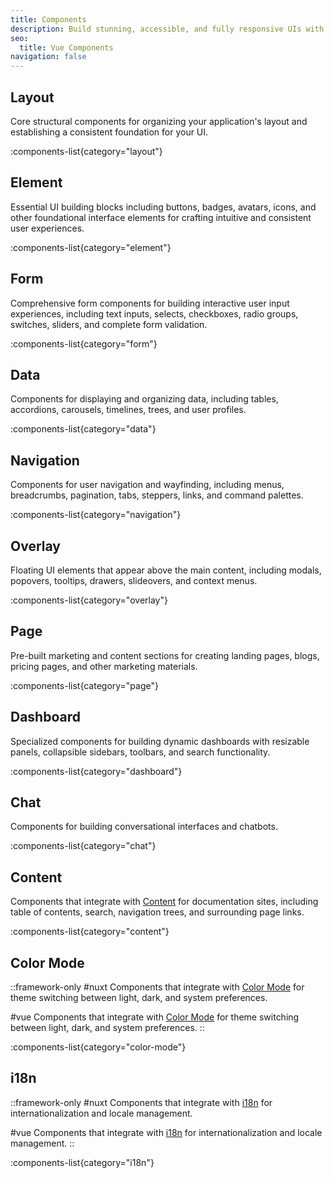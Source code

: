```yaml
---
title: Components
description: Build stunning, accessible, and fully responsive UIs with a comprehensive suite of 110+ Vue components, engineered with Tailwind CSS and Reka UI.
seo:
  title: Vue Components
navigation: false
---
```


## Layout

Core structural components for organizing your application's layout and establishing a consistent foundation for your UI.

:components-list{category="layout"}

## Element

Essential UI building blocks including buttons, badges, avatars, icons, and other foundational interface elements for crafting intuitive and consistent user experiences.

:components-list{category="element"}

## Form

Comprehensive form components for building interactive user input experiences, including text inputs, selects, checkboxes, radio groups, switches, sliders, and complete form validation.

:components-list{category="form"}

## Data

Components for displaying and organizing data, including tables, accordions, carousels, timelines, trees, and user profiles.

:components-list{category="data"}

## Navigation

Components for user navigation and wayfinding, including menus, breadcrumbs, pagination, tabs, steppers, links, and command palettes.

:components-list{category="navigation"}

## Overlay

Floating UI elements that appear above the main content, including modals, popovers, tooltips, drawers, slideovers, and context menus.

:components-list{category="overlay"}

## Page

Pre-built marketing and content sections for creating landing pages, blogs, pricing pages, and other marketing materials.

:components-list{category="page"}

## Dashboard

Specialized components for building dynamic dashboards with resizable panels, collapsible sidebars, toolbars, and search functionality.

:components-list{category="dashboard"}

## Chat

Components for building conversational interfaces and chatbots.

:components-list{category="chat"}

## Content

Components that integrate with [Content](/docs/getting-started/integrations/content/) for documentation sites, including table of contents, search, navigation trees, and surrounding page links.

:components-list{category="content"}

## Color Mode

::framework-only
#nuxt
Components that integrate with [Color Mode](/docs/getting-started/integrations/color-mode/nuxt/) for theme switching between light, dark, and system preferences.

#vue
Components that integrate with [Color Mode](/docs/getting-started/integrations/color-mode/vue/) for theme switching between light, dark, and system preferences.
::

:components-list{category="color-mode"}

## i18n

::framework-only
#nuxt
Components that integrate with [i18n](/docs/getting-started/integrations/i18n/nuxt/) for internationalization and locale management.

#vue
Components that integrate with [i18n](/docs/getting-started/integrations/i18n/vue/) for internationalization and locale management.
::

:components-list{category="i18n"}

